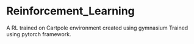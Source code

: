 # Reinforcement_Learning
A RL trained on Cartpole environment created using gymnasium
Trained using pytorch framework.
